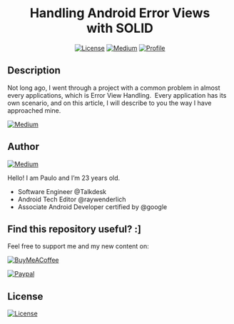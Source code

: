 <h1 align="center">Handling Android Error Views with SOLID</h1>

<p align="center">
  <a href="https://opensource.org/licenses/Apache-2.0"><img alt="License" src="https://img.shields.io/badge/License-Apache%202.0-blue.svg"/></a>
  <a href="https://pauloaapereira.medium.com/handling-android-error-views-with-solid-82a302bd36c"><img alt="Medium" src="https://badges.aleen42.com/src/medium.svg"/></a>
  <a href="https://github.com/pauloaapereira"><img alt="Profile" src="https://badges.aleen42.com/src/github.svg"/></a> 
</p>

## Description
Not long ago, I went through a project with a common problem in almost every applications, which is Error View Handling. 
Every application has its own scenario, and on this article, I will describe to you the way I have approached mine.

  <a href="https://pauloaapereira.medium.com/handling-android-error-views-with-solid-82a302bd36c"><img alt="Medium" src="https://badges.aleen42.com/src/medium.svg"/></a>
  
## Author

<a href="https://twitter.com/pauloppereiraa"><img alt="Medium" src="https://badges.aleen42.com/src/twitter.svg"/></a>

Hello! I am Paulo and I’m 23 years old.

- Software Engineer @Talkdesk
- Android Tech Editor @raywenderlich
- Associate Android Developer certified by @google


## Find this repository useful? :]

Feel free to support me and my new content on: 

<a href="https://www.buymeacoffee.com/ppereira"><img alt="BuyMeACoffee" src="https://badges.aleen42.com/src/buymeacoffee.svg"/></a> 

<a href="https://www.paypal.com/donate?hosted_button_id=68Q9V7ZGGAW2W"><img alt="Paypal" src="https://badges.aleen42.com/src/paypal.svg"/></a> 

## License

<a href="https://opensource.org/licenses/Apache-2.0"><img alt="License" src="https://img.shields.io/badge/License-Apache%202.0-blue.svg"/></a>
